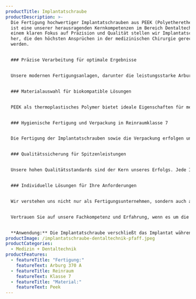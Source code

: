```yaml
---
productTitle: Implantatschraube
productDescription: >-
  Die Fertigung hochwertiger Implantatschrauben aus PEEK (Polyetheretherketon)
  ist eine unserer herausragenden Kernkompetenzen im Bereich Dentaltechnik. Mit
  einem klaren Fokus auf Präzision und Qualität stellen wir Implantatschrauben
  her, die den höchsten Ansprüchen in der medizinischen Chirurgie gerecht
  werden.


  ### Präzise Verarbeitung für optimale Ergebnisse


  Unsere modernen Fertigungsanlagen, darunter die leistungsstarke Arburg 370 A, ermöglichen es uns, die Implantatschrauben mit höchster Präzision und Sorgfalt herzustellen. Jeder Schritt in der Fertigung wird sorgfältig überwacht und kontrolliert, um eine konstant hohe Qualität zu gewährleisten.


  ### Materialauswahl für biokompatible Lösungen


  PEEK als thermoplastisches Polymer bietet ideale Eigenschaften für medizinische Implantate. Wir verwenden hochwertiges PEEK-Material mit einer Verarbeitungstemperatur von 360° - 400°C, das eine optimale Biokompatibilität gewährleistet und sich hervorragend mit dem umgebenden Gewebe verträgt. Dies ist entscheidend für eine erfolgreiche Integration des Implantats und eine schnelle Genesung des Patienten.


  ### Hygienische Fertigung und Verpackung in Reinraumklasse 7


  Die Fertigung der Implantatschrauben sowie die Verpackung erfolgen unter strengen Reinraumbedingungen der Klasse 7. In unserer kontrollierten und sauberen Umgebung stellen wir sicher, dass die Implantate frei von Partikeln und Verunreinigungen sind, um eine sichere Anwendung im medizinischen Bereich zu gewährleisten. Die fertigen Implantatschrauben werden automatisch entnommen und in Folienbeutel verpackt, um eine effiziente und hygienische Handhabung der Produkte zu gewährleisten. und sind somit "ready to use"


  ### Qualitätssicherung für Spitzenleistungen


  Unsere hohen Qualitätsstandards sind der Kern unseres Erfolgs. Jede Implantatschraube unterliegt einer umfassenden Qualitätskontrolle und Validierung, um sicherzustellen, dass sie den strengen Anforderungen der medizinischen Industrie entspricht. Wir nehmen keine Kompromisse bei der Qualität unserer Produkte hin.


  ### Individuelle Lösungen für Ihre Anforderungen


  Wir verstehen uns nicht nur als Fertigungsunternehmen, sondern auch als Partner unserer Kunden. Gemeinsam entwickeln wir maßgeschneiderte Lösungen, die den spezifischen Anforderungen und Bedürfnissen unserer Kunden gerecht werden. Ihre Zufriedenheit ist unser Antrieb.


  Vertrauen Sie auf unsere Fachkompetenz und Erfahrung, wenn es um die Fertigung hochwertiger Implantatschrauben geht. Unsere Präzision und unser Streben nach Spitzenleistungen machen uns zu einem verlässlichen Partner in der medizinischen Fertigungsbranche.


  **Anwendung:** Die Implantatschraube verschließt das Implantat während des Heilungsprozesses, bis der Zahn aufgeschraubt werden kann.
productImage: /implantatschraube-dentaltechnik-pfaff.jpeg
productCategories:
  - Medizin + Dentaltechnik
productFeatures:
  - featureTitle: "Fertigung:"
    featureText: Arburg 370 A
  - featureTitle: Reinraum
    featureText: Klasse 7
  - featureTitle: "Material:"
    featureText: Peek
---
```

